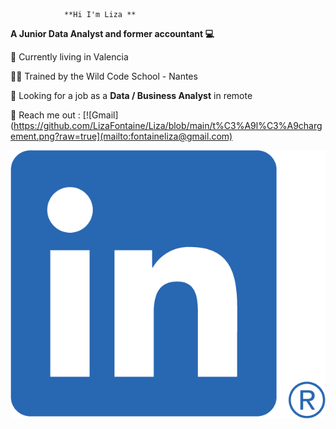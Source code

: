                 **Hi I'm Liza **
                
**A Junior Data Analyst and former accountant 💻**

📍  Currently living in Valencia 

🐱‍👤 Trained by the Wild Code School - Nantes

🤝 Looking for a job as a **Data / Business Analyst** in remote

📧 Reach me out :
[![Gmail](https://github.com/LizaFontaine/Liza/blob/main/t%C3%A9l%C3%A9chargement.png?raw=true](mailto:fontaineliza@gmail.com)

[![LinkedIn](https://github.com/LizaFontaine/Liza/blob/main/LI-In-Bug.png?raw=true)](https://www.linkedin.com/in/liza-fontaine/)


